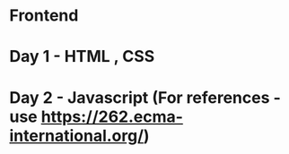 # Frontend
# Day 1 - HTML , CSS 
# Day 2 - Javascript (For references - use https://262.ecma-international.org/)
